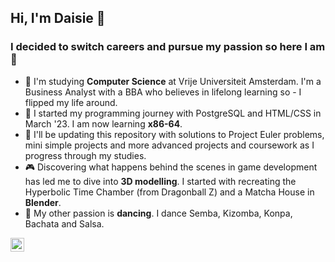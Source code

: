## Hi, I'm Daisie 👾

### I decided to switch careers and pursue my passion so here I am 🚀

- 🔭 I'm studying <strong>Computer Science</strong> at Vrije Universiteit Amsterdam. I'm a Business Analyst with a BBA who believes in lifelong learning so - I flipped my life around.
- 🌱 I started my programming journey with PostgreSQL and HTML/CSS in March '23. I am now learning <strong>x86-64</strong>.
- 🤖 I'll be updating this repository with solutions to Project Euler problems, mini simple projects and more advanced projects and coursework as I progress through my studies.  
- 🎮 Discovering what happens behind the scenes in game development has led me to dive into <strong>3D modelling</strong>. I started with recreating the Hyperbolic Time Chamber (from Dragonball Z) and a Matcha House in <strong>Blender</strong>.
- 💃 My other passion is <strong>dancing</strong>. I dance Semba, Kizomba, Konpa, Bachata and Salsa.

[<img align="left" alt="Sketchfab Logo" width="22px" src="https://cdn.jsdelivr.net/npm/simple-icons@v3/icons/sketchfab.svg" />][sketchfab]

[sketchfab]: https://sketchfab.com/daisiekbzr
